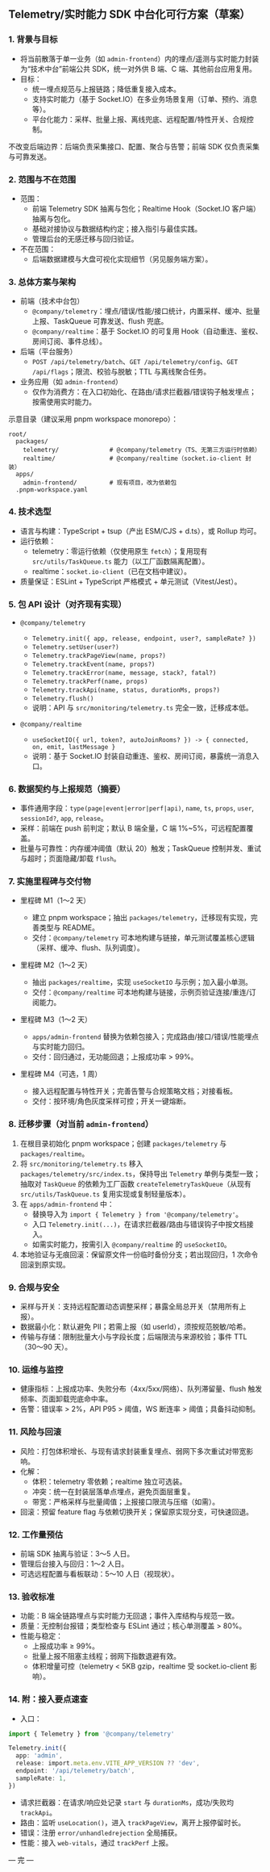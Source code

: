 ## Telemetry/实时能力 SDK 中台化可行方案（草案）

### 1. 背景与目标
- 将当前散落于单一业务（如 `admin-frontend`）内的埋点/遥测与实时能力封装为“技术中台”前端公共 SDK，统一对外供 B 端、C 端、其他前台应用复用。
- 目标：
  - 统一埋点规范与上报链路；降低重复接入成本。
  - 支持实时能力（基于 Socket.IO）在多业务场景复用（订单、预约、消息等）。
  - 平台化能力：采样、批量上报、离线兜底、远程配置/特性开关、合规控制。

不改变后端边界：后端负责采集接口、配置、聚合与告警；前端 SDK 仅负责采集与可靠发送。

### 2. 范围与不在范围
- 范围：
  - 前端 Telemetry SDK 抽离与包化；Realtime Hook（Socket.IO 客户端）抽离与包化。
  - 基础对接协议与数据结构约定；接入指引与最佳实践。
  - 管理后台的无感迁移与回归验证。
- 不在范围：
  - 后端数据建模与大盘可视化实现细节（另见服务端方案）。

### 3. 总体方案与架构
- 前端（技术中台包）
  - `@company/telemetry`：埋点/错误/性能/接口统计，内置采样、缓冲、批量上报、TaskQueue 可靠发送、flush 兜底。
  - `@company/realtime`：基于 Socket.IO 的可复用 Hook（自动重连、鉴权、房间订阅、事件总线）。
- 后端（平台服务）
  - `POST /api/telemetry/batch`、`GET /api/telemetry/config`、`GET /api/flags`；限流、校验与脱敏；TTL 与离线聚合任务。
- 业务应用（如 `admin-frontend`）
  - 仅作为消费方：在入口初始化、在路由/请求拦截器/错误钩子触发埋点；按需使用实时能力。

示意目录（建议采用 pnpm workspace monorepo）：

```
root/
  packages/
    telemetry/              # @company/telemetry（TS、无第三方运行时依赖）
    realtime/               # @company/realtime（socket.io-client 封装）
  apps/
    admin-frontend/         # 现有项目，改为依赖包
  .pnpm-workspace.yaml
```

### 4. 技术选型
- 语言与构建：TypeScript + tsup（产出 ESM/CJS + d.ts），或 Rollup 均可。
- 运行依赖：
  - telemetry：零运行依赖（仅使用原生 `fetch`）；复用现有 `src/utils/TaskQueue.ts` 能力（以工厂函数隔离配置）。
  - realtime：`socket.io-client`（已在文档中建议）。
- 质量保证：ESLint + TypeScript 严格模式 + 单元测试（Vitest/Jest）。

### 5. 包 API 设计（对齐现有实现）
- `@company/telemetry`
  - `Telemetry.init({ app, release, endpoint, user?, sampleRate? })`
  - `Telemetry.setUser(user?)`
  - `Telemetry.trackPageView(name, props?)`
  - `Telemetry.trackEvent(name, props?)`
  - `Telemetry.trackError(name, message, stack?, fatal?)`
  - `Telemetry.trackPerf(name, props)`
  - `Telemetry.trackApi(name, status, durationMs, props?)`
  - `Telemetry.flush()`
  - 说明：API 与 `src/monitoring/telemetry.ts` 完全一致，迁移成本低。

- `@company/realtime`
  - `useSocketIO({ url, token?, autoJoinRooms? }) -> { connected, on, emit, lastMessage }`
  - 说明：基于 Socket.IO 封装自动重连、鉴权、房间订阅，暴露统一消息入口。

### 6. 数据契约与上报规范（摘要）
- 事件通用字段：`type(page|event|error|perf|api)`, `name`, `ts`, `props`, `user`, `sessionId?`, `app`, `release`。
- 采样：前端在 push 前判定；默认 B 端全量，C 端 1%~5%，可远程配置覆盖。
- 批量与可靠性：内存缓冲阈值（默认 20）触发；TaskQueue 控制并发、重试与超时；页面隐藏/卸载 `flush`。

### 7. 实施里程碑与交付物
- 里程碑 M1（1～2 天）
  - 建立 pnpm workspace；抽出 `packages/telemetry`，迁移现有实现，完善类型与 README。
  - 交付：`@company/telemetry` 可本地构建与链接，单元测试覆盖核心逻辑（采样、缓冲、flush、队列调度）。

- 里程碑 M2（1～2 天）
  - 抽出 `packages/realtime`，实现 `useSocketIO` 与示例；加入最小单测。
  - 交付：`@company/realtime` 可本地构建与链接，示例页验证连接/重连/订阅能力。

- 里程碑 M3（1～2 天）
  - `apps/admin-frontend` 替换为依赖包接入；完成路由/接口/错误/性能埋点与实时能力回归。
  - 交付：回归通过，无功能回退；上报成功率 > 99%。

- 里程碑 M4（可选，1 周）
  - 接入远程配置与特性开关；完善告警与合规策略文档；对接看板。
  - 交付：按环境/角色灰度采样可控；开关一键熔断。

### 8. 迁移步骤（对当前 `admin-frontend`）
1) 在根目录初始化 pnpm workspace；创建 `packages/telemetry` 与 `packages/realtime`。
2) 将 `src/monitoring/telemetry.ts` 移入 `packages/telemetry/src/index.ts`，保持导出 `Telemetry` 单例与类型一致；抽取对 `TaskQueue` 的依赖为工厂函数 `createTelemetryTaskQueue`（从现有 `src/utils/TaskQueue.ts` 复用实现或复制轻量版本）。
3) 在 `apps/admin-frontend` 中：
   - 替换导入为 `import { Telemetry } from '@company/telemetry'`。
   - 入口 `Telemetry.init(...)`，在请求拦截器/路由与错误钩子中按文档接入。
   - 如需实时能力，按需引入 `@company/realtime` 的 `useSocketIO`。
4) 本地验证与无痕回滚：保留原文件一份临时备份分支；若出现回归，1 次命令回滚到原实现。

### 9. 合规与安全
- 采样与开关：支持远程配置动态调整采样；暴露全局总开关（禁用所有上报）。
- 数据最小化：默认避免 PII；若需上报（如 userId），须按规范脱敏/哈希。
- 传输与存储：限制批量大小与字段长度；后端限流与来源校验；事件 TTL（30～90 天）。

### 10. 运维与监控
- 健康指标：上报成功率、失败分布（4xx/5xx/网络）、队列滞留量、flush 触发频率、页面卸载兜底命中率。
- 告警：错误率 > 2%，API P95 > 阈值，WS 断连率 > 阈值；具备抖动抑制。

### 11. 风险与回滚
- 风险：打包体积增长、与现有请求封装重复埋点、弱网下多次重试对带宽影响。
- 化解：
  - 体积：telemetry 零依赖；realtime 独立可选装。
  - 冲突：统一在封装层落单点埋点，避免页面层重复。
  - 带宽：严格采样与批量阈值；上报接口限流与压缩（如需）。
- 回滚：预留 feature flag 与依赖切换开关；保留原实现分支，可快速回退。

### 12. 工作量预估
- 前端 SDK 抽离与验证：3～5 人日。
- 管理后台接入与回归：1～2 人日。
- 可选远程配置与看板联动：5～10 人日（视现状）。

### 13. 验收标准
- 功能：B 端全链路埋点与实时能力无回退；事件入库结构与规范一致。
- 质量：无控制台报错；类型检查与 ESLint 通过；核心单测覆盖 > 80%。
- 性能与稳定：
  - 上报成功率 ≥ 99%。
  - 批量上报不阻塞主线程；弱网下指数退避有效。
  - 体积增量可控（telemetry < 5KB gzip，realtime 受 socket.io-client 影响）。

### 14. 附：接入要点速查
- 入口：
```ts
import { Telemetry } from '@company/telemetry'

Telemetry.init({
  app: 'admin',
  release: import.meta.env.VITE_APP_VERSION ?? 'dev',
  endpoint: '/api/telemetry/batch',
  sampleRate: 1,
})
```
- 请求拦截器：在请求/响应处记录 `start` 与 `durationMs`，成功/失败均 `trackApi`。
- 路由：监听 `useLocation()`，进入 `trackPageView`，离开上报停留时长。
- 错误：注册 `error/unhandledrejection` 全局捕获。
- 性能：接入 `web-vitals`，通过 `trackPerf` 上报。

— 完 —


